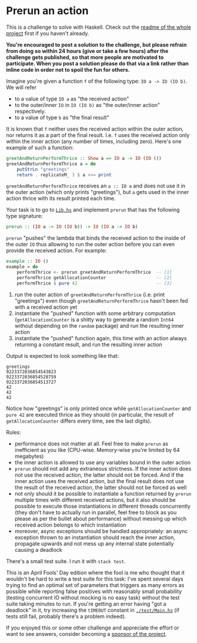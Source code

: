# Prerun an action

This is a challenge to solve with Haskell. Check out the [readme of the whole project](../README.md) first if you haven't already.

**You're encouraged to post a solution to the challenge, but please refrain from doing so within 24 hours (give or take a few hours) after the challenge gets published, so that more people are motivated to participate. When you post a solution please do that via a link rather than inline code in order not to spoil the fun for others.**

Imagine you're given a function `f` of the following type: `IO a -> IO (IO b)`. We will refer

- to a value of type `IO a` as "the received action"
- to the outer/inner `IO` in `IO (IO b)` as "the outer/inner action" respectively.
- to a value of type `b` as "the final result"

It is known that `f` neither uses the received action within the outer action, nor returns it as a part of the final result. I.e. `f` uses the received action only within the inner action (any number of times, including zero). Here's one example of such a function:

```haskell
greetAndReturnPerformThrice :: Show a => IO a -> IO (IO ())
greetAndReturnPerformThrice a = do
    putStrLn "greetings"
    return . replicateM_ 3 $ a >>= print
```

`greetAndReturnPerformThrice` receives an `a :: IO a` and does not use it in the outer action (which only prints "greetings"), but `a` gets used in the inner action thrice with its result printed each time.

Your task is to go to [`Lib.hs`](./src/Lib.hs) and implement `prerun` that has the following type signature:

```haskell
prerun :: (IO a -> IO (IO b)) -> IO (IO a -> IO b)
```

`prerun` "pushes" the lambda that binds the received action to the inside of the outer `IO` thus allowing to run the outer action before you can even provide the received action. For example:

```haskell
example :: IO ()
example = do
    performThrice <- prerun greetAndReturnPerformThrice  -- [1]
    performThrice getAllocationCounter                   -- [2]
    performThrice $ pure 42                              -- [3]
```

1. run the outer action of `greetAndReturnPerformThrice` (i.e. print "greetings") even though `greetAndReturnPerformThrice` hasn't been fed with a received action yet
2. instantiate the "pushed" function with some arbitrary computation (`getAllocationCounter` is a shitty way to generate a random `Int64` without depending on the `random` package) and run the resulting inner action
3. instantiate the "pushed" function again, this time with an action always returning a constant result, and run the resulting inner action

Output is expected to look something like that:

```
greetings
9223372036854543823
9223372036854528759
9223372036854513727
42
42
42
```

Notice how "greetings" is only printed once while `getAllocationCounter` and `pure 42` are executed thrice as they should (in particular, the result of `getAllocationCounter` differs every time, see the last digits).

Rules:

- performance does not matter at all. Feel free to make `prerun` as inefficient as you like (CPU-wise. Memory-wise you're limited by 64 megabytes)
- the inner action is allowed to use any variables bound in the outer action
- `prerun` should not add any extraneous strictness. If the inner action does not use the received action, the latter should not be forced. And if the inner action uses the received action, but the final result does not use the result of the received action, the latter should not be forced as well
- not only should it be possible to instantiate a function returned by `prerun` multiple times with different received actions, but it also should be possible to execute those instantiations in different threads concurrently (they don't have to actually run in parallel, feel free to block as you please as per the bullet about performance) without messing up which received action belongs to which instantiation
- moreover, async exceptions should be handled appropriately: an async exception thrown to an instantiation should reach the inner action, propagate upwards and not mess up any internal state potentially causing a deadlock

There's a small test suite. I run it with `stack test`.

This is an April Fools' Day edition where the fool is me who thought that it wouldn't be hard to write a test suite for this task: I've spent several days trying to find an optimal set of parameters that triggers as many errors as possible while reporting false positives with reasonably small probability (testing concurrent IO without mocking is no easy task) without the test suite taking minutes to run. If you're getting an error having "got a deadlock" in it, try increasing the `tIMEOUT` constant in [`./test/Main.hs`](test/Main.hs) (if tests still fail, probably there's a problem indeed).

If you enjoyed this or some other challenge and appreciate the effort or want to see answers, consider becoming a [sponsor of the project](https://github.com/sponsors/effectfully-ou).
